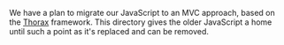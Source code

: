We have a plan to migrate our JavaScript to an MVC approach, based on the [Thorax](http://thoraxjs.org/) framework. This directory gives the older JavaScript a home until such a point as it's replaced and can be removed.